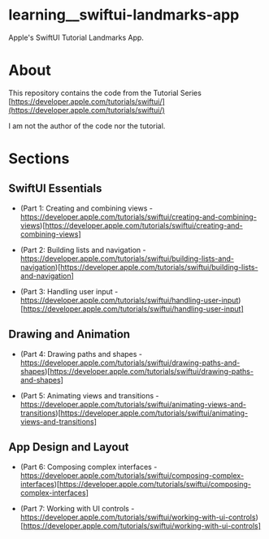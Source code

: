 # learning__swiftui-landmarks-app
Apple's SwiftUI Tutorial Landmarks App.

# About 

This repository contains the code from the Tutorial Series [https://developer.apple.com/tutorials/swiftui/](https://developer.apple.com/tutorials/swiftui/)

I am not the author of the code nor the tutorial.

# Sections


## SwiftUI Essentials

* (Part 1: Creating and combining views - https://developer.apple.com/tutorials/swiftui/creating-and-combining-views)[https://developer.apple.com/tutorials/swiftui/creating-and-combining-views]

* (Part 2: Building lists and navigation - https://developer.apple.com/tutorials/swiftui/building-lists-and-navigation)[https://developer.apple.com/tutorials/swiftui/building-lists-and-navigation]

* (Part 3: Handling user input - https://developer.apple.com/tutorials/swiftui/handling-user-input)[https://developer.apple.com/tutorials/swiftui/handling-user-input]

## Drawing and Animation

* (Part 4: Drawing paths and shapes - https://developer.apple.com/tutorials/swiftui/drawing-paths-and-shapes)[https://developer.apple.com/tutorials/swiftui/drawing-paths-and-shapes]

* (Part 5: Animating views and transitions - https://developer.apple.com/tutorials/swiftui/animating-views-and-transitions)[https://developer.apple.com/tutorials/swiftui/animating-views-and-transitions]

## App Design and Layout

* (Part 6: Composing complex interfaces - https://developer.apple.com/tutorials/swiftui/composing-complex-interfaces)[https://developer.apple.com/tutorials/swiftui/composing-complex-interfaces]

* (Part 7: Working with UI controls - https://developer.apple.com/tutorials/swiftui/working-with-ui-controls)[https://developer.apple.com/tutorials/swiftui/working-with-ui-controls]